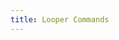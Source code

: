 ```yaml
---
title: Looper Commands
---
```

<!DOCTYPE html>
<html lang="en">
<head>
    <meta name="viewport" content="width=device-width initial-scale=1">
    <style type="text/css">
        html{font-family:arial;font-size:1.2rem;}
        input:invalid{background-color:red;}
        input[type=text]{width: 200px;}
        textarea{width:99%;height:17px;resize:none;max-height:200px;}
        #percent{width:40px;}
    </style>
    <script type="text/javascript">
        function rsplit(string, split) {
            var index;
            if ((index = string.lastIndexOf(".")) === -1) return string;
            return string.substring(0, index);
        }

        function oppositeRound(float) { // rounding in the opposite way
            return float - parseInt(float) >= 0.5 ? Math.floor(float) : Math.ceil(float);
        }

        function createCommand(form) {
            "use strict";
            console.log("%cScreenshot should start here", "font-size:1.5rem;");
            var command = [];

            var loopVid = form.loopVideo.value;
            var mkvLoopVid = rsplit(loopVid, '.') + '.mkv';
            var loopVidMS = toMS(form.loopVideoLength.value);

            var userRequestedMS = toMS(form.videoLength.value);

            var outName = form.outName.value;
            var newOutName = rsplit(outName, '.');
            var extraOptions = outOrNull(form.extraOptions.value);

            if (loopVid !== mkvLoopVid) {
                command.push(`ffmpeg -i "${loopVid}" -c copy "temp.mkv";`);
            }

            var loops = userRequestedMS / loopVidMS;
            var roundedLoops = oppositeRound(loops);

            command.push(`ffmpeg -stream_loop ${roundedLoops} -i "${loopVid !== mkvLoopVid ? "temp.mkv" : mkvLoopVid}"`);
            if (form.forceEnd.checked) {
                command.push(`-t ${form.videoLength.value}`);
            }
            if (extraOptions) {
                command.push(form.extraOptions.value);
            }
            command.push(`"${newOutName}.mkv";`);
            if (loopVid !== mkvLoopVid) {
                command.push(`rm temp.mkv`);
            }

            var output = document.getElementById("output");
            output.value = command.join(" ");
            console.debug(
                "Variables:\n" +
                `Command array: ${command}\n` +
                `Loop-video name: ${loopVid}\n` +
                `Loop-video length: ${loopVidMS}\n` +
                `User requested ms: ${userRequestedMS}\n` +
                `Loops: ${loops}\n` +
                `Rounded Loops: ${roundedLoops}\n` +
                `Output name: ${outName}\n` +
                `Extra options: ${extraOptions}\n` +
                `Output command: ${output.value}\n`
            );
            console.log("%cScreenshot should end here", "font-size:1.5rem;");
            auto_grow(output);
        }

        function outOrNull(input) {
            return input == "" ? null : input;
        }

        function toMS(string) {
            if (outOrNull(string) == null) {
                return null;
            }
            const timeRegex = /(\d{2,}):(\d{2,}):(\d{2,})[.,](\d{2,})/;
            var t = timeRegex.exec(string);
            for (var i = 1; i < t.length; i++) {
                t[i] = parseInt(t[i]);
            }
            return ((t[1] * 60 + t[2]) * 60 + t[3]) * 1000 + (t[4] * 10);
        }

        function auto_grow(element) {
            element.style.height = "5px";
            element.style.height = (element.scrollHeight) + "px";
        }
    </script>
</head>
<body>
    # Looper commands
    ### What's this?
    Basically for a video on [how to loop something extremely long (and also high quality, e.g. Yoshi 1 hour).](https://youtu.be/mXWGVZVrAig) I used the command line to do the looping, but I think there are some people who want to do this, and may not be familiar with the command line (and I hate it when they don't know how to use tech). So I made this exact tool that "generates" a command that would help the user loop a video. <small>i also made this at 2 am it's fine</small></p>
    do note that this will only work with the most common bash and zsh. If you're on windows, well then sorry.
    <form action="javascript:createCommand(this.formLol);" method="post" name="formLol">
        <label>Looping video file name / path</label><input type="text" name="loopVideo" required><br>
        <label>Looping video length</label><input type="text" pattern="\d{2,}:\d{2,}:\d{2,}[.,]\d{2,}" placeholder="hh:mm:ss.ms" name="loopVideoLength" required><br>
        <label>Total wanted video length</label><input type="text" name="videoLength" pattern="\d{2,}:\d{2,}:\d{2,}[.,]\d{2,}" required placeholder="hh:mm:ss.ms"><br>
        <label>Output file name</label><input type="text" name="outName" required><br>
        <label>Custom extra ffmpeg options</label><input type="text" name="extraOptions"><br>
        <label>Force cut off video</label><input type="checkbox" name="forceEnd"><br>
        <input type="submit" value="Create command">
    </form>
    <textarea readonly placeholder="Output command. Click to copy." onclick="this.setSelectionRange(0, this.value.length);document.execCommand('copy');" id="output"></textarea>
    <script>
        var devMode = false;
        function sleep(ms) {
            return new Promise(resolve => setTimeout(resolve, ms));
        }
        async function autoSubmit() {
            document.formLol.loopVideo.value = "in.mp4";
            document.formLol.loopVideoLength.value = "00:00:00.99";
            document.formLol.videoLength.value = "00:01:00.00";
            document.formLol.outName.value = "out.mp4";
            document.formLol.submit();
            await sleep(10000);
            location.reload();
        }
        if (devMode) {
            autoSubmit();
        }
    </script>
</body>
</html>
